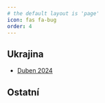 ```yaml
---
# the default layout is 'page'
icon: fas fa-bug
order: 4
---
```


## Ukrajina
- [Duben 2024](/disinfo/ua-2024-04)

## Ostatní


